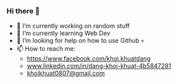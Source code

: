 ### Hi there 👋
- 🔭 I’m currently working on random stuff
- 🌱 I’m currently learning Web Dev
- 🤔 I’m looking for help on how to use Github 💀
- 📫 How to reach me:
  + https://www.facebook.com/khoi.khuatdang
  + www.linkedin.com/in/dang-khoi-khuat-4b5847281
  + khoikhuat0807@gmail.com

<!--
**KhuiKhui/KhuiKhui** is a ✨ _special_ ✨ repository because its `README.md` (this file) appears on your GitHub profile.

Here are some ideas to get you started:

- 
- 
- 👯 I’m looking to collaborate on ...
- 
- 💬 Ask me about ...
- 
- 😄 Pronouns: ...
- ⚡ Fun fact: ...
-->
